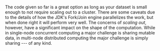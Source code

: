 The code given so far is a great option as long as your dataset is small
enough to not require scaling out to a cluster. There are some caveats
due to the details of how the JDK's Fork/Join engine parallelizes the
work, but when done right it will perform very well. The concerns of
_scaling out_, however, have a significant impact on the shape of the
computation. While in single-node concurrent computing a major challenge
is sharing mutable data, in multi-node distributed computing the major
challenge is simply sharing --- of any kind.